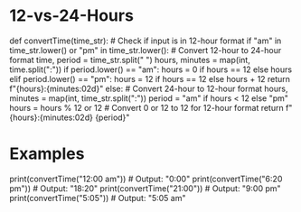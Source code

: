 # 12-vs-24-Hours
def convertTime(time_str):
    # Check if input is in 12-hour format
    if "am" in time_str.lower() or "pm" in time_str.lower():
        # Convert 12-hour to 24-hour format
        time, period = time_str.split(" ")
        hours, minutes = map(int, time.split(":"))
        if period.lower() == "am":
            hours = 0 if hours == 12 else hours
        elif period.lower() == "pm":
            hours = 12 if hours == 12 else hours + 12
        return f"{hours}:{minutes:02d}"
    else:
        # Convert 24-hour to 12-hour format
        hours, minutes = map(int, time_str.split(":"))
        period = "am" if hours < 12 else "pm"
        hours = hours % 12 or 12  # Convert 0 or 12 to 12 for 12-hour format
        return f"{hours}:{minutes:02d} {period}"

# Examples
print(convertTime("12:00 am"))  # Output: "0:00"
print(convertTime("6:20 pm"))  # Output: "18:20"
print(convertTime("21:00"))    # Output: "9:00 pm"
print(convertTime("5:05"))     # Output: "5:05 am"
